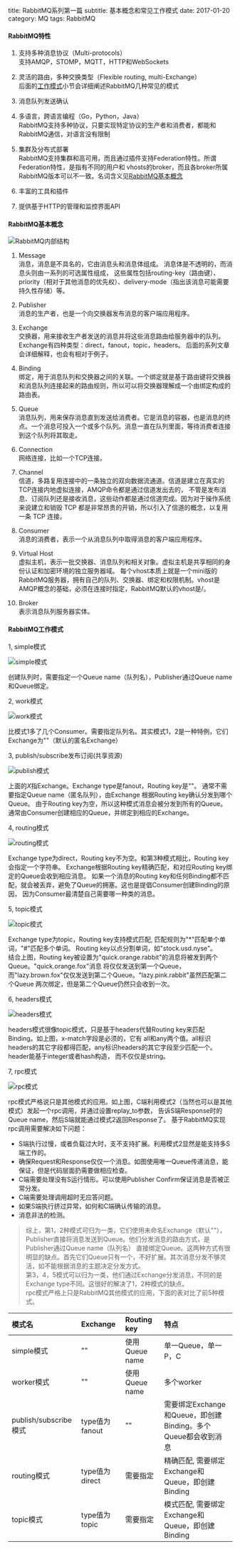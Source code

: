 title: RabbitMQ系列第一篇
subtitle: 基本概念和常见工作模式
date: 2017-01-20
category: MQ
tags: RabbitMQ

#### RabbitMQ特性

1. 支持多种消息协议（Multi-protocols）<br/>
支持AMQP，STOMP，MQTT，HTTP和WebSockets

2. 灵活的路由，多种交换类型（Flexible routing, multi-Exchange）<br/>
后面的[工作模式](#rabbitmq-work-mode)小节会详细阐述RabbitMQ几种常见的模式

3. 消息队列发送确认

4. 多语言，跨语言编程（Go，Python，Java）<br/>
RabbitMQ支持多种协议，只要实现特定协议的生产者和消费者，都能和RabbitMQ通信，对语言没有限制

5. 集群及分布式部署<br/>
RabbitMQ支持集群和高可用，而且通过插件支持Federation特性。所谓Federation特性，是指有不同的用户和
vhosts的broker，而且各broker所属RabbitMQ版本可以不一致。名词含义见[RabbitMQ基本概念](#rabbitmq-concept)

6. 丰富的工具和插件

7. 提供基于HTTP的管理和监控界面API

#### <span id="rabbitmq-concept">RabbitMQ基本概念</span>

![RabbitMQ内部结构]({static}/images/rabbitmq.webp)

1. Message<br/>
消息，消息是不具名的，它由消息头和消息体组成。 消息体是不透明的，而消息头则由一系列的可选属性组成，
这些属性包括routing-key（路由键）、priority（相对于其他消息的优先权）、delivery-mode（指出该消息可能需要持久性存储）等。

2. Publisher<br/>
消息的生产者，也是一个向交换器发布消息的客户端应用程序。

3. Exchange<br/>
交换器，用来接收生产者发送的消息并将这些消息路由给服务器中的队列。Exchange有四种类型：direct，fanout，topic，headers。
后面的系列文章会详细解释，也会有相对于例子。

4. Binding<br/>
绑定，用于消息队列和交换器之间的关联。一个绑定就是基于路由键将交换器和消息队列连接起来的路由规则，所以可以将交换器理解成一个由绑定构成的路由表。

5. Queue<br/>
消息队列，用来保存消息直到发送给消费者。它是消息的容器，也是消息的终点。一个消息可投入一个或多个队列。消息一直在队列里面，等待消费者连接到这个队列将其取走。

6. Connection<br/>
网络连接，比如一个TCP连接。

7. Channel<br/>
信道，多路复用连接中的一条独立的双向数据流通道。信道是建立在真实的TCP连接内地虚拟连接，AMQP命令都是通过信道发出去的，
不管是发布消息、订阅队列还是接收消息，这些动作都是通过信道完成。因为对于操作系统来说建立和销毁 TCP 都是非常昂贵的开销，所以引入了信道的概念，以复用一条 TCP 连接。

8. Consumer<br/>
消息的消费者，表示一个从消息队列中取得消息的客户端应用程序。

9. Virtual Host<br/>
虚拟主机，表示一批交换器、消息队列和相关对象。虚拟主机是共享相同的身份认证和加密环境的独立服务器域。
每个vhost本质上就是一个mini版的RabbitMQ服务器，拥有自己的队列、交换器、绑定和权限机制。vhost是AMQP概念的基础，必须在连接时指定，RabbitMQ默认的vhost是/。

10. Broker<br/>
表示消息队列服务器实体。

#### <span id="rabbitmq-work-mode">RabbitMQ工作模式</span>
1, simple模式

![simple模式]({static}/images/rabbitmq-simple-mode.webp)

创建队列时，需要指定一个Queue name（队列名），Publisher通过Queue name和Queue绑定。

2, work模式

![work模式]({static}/images/rabbitmq-work-mode.webp)

比模式1多了几个Consumer。需要指定队列名。其实模式1，2是一种特例，它们Exchange为""（默认的匿名Exchange）

3, publish/subscribe发布订阅(共享资源)

![publish模式]({static}/images/rabbitmq-publish-mode.webp)

上面的*X*指Exchange。Exchange type是fanout，Routing key是""。
通常不需要指定Queue name（匿名队列），由Exchange 根据Routing key确认分发到哪个Queue。
由于Routing key为空，所以这种模式消息会被分发到所有的Queue。通常由Consumer创建相应的Queue，并绑定到相应的Exchange。

4, routing模式

![routing模式]({static}/images/rabbitmq-route-mode.webp)

Exchange type为direct，Routing key不为空。和第3种模式相比，Routing key会指定一个字符串。
Exchange根据Routing key精确匹配，和对应Routing key绑定的Queue会收到相应消息。
如果一个消息的Routing key和任何Binding都不匹配，就会被丢弃，避免了Queue的拥塞。这也是提倡Consumer创建Binding的原因，
因为Consumer最清楚自己需要哪一种类的消息。

5, topic模式

![topic模式]({static}/images/rabbitmq-topic-mode.webp)

Exchange type为topic，Routing key支持模式匹配, 匹配规则为"*"匹配单个单词，"#"匹配多个单词。
Routing key以点分割单词，如"stock.usd.nyse"。<br/>
结合上图，Routing key被设置为"quick.orange.rabbit"的消息将被发到两个Queue。"quick.orange.fox"消息
将仅仅发送到第一个Queue，而"lazy.brown.fox"仅仅发送到第二个Queue。"lazy.pink.rabbit"虽然匹配第二个Queue
两次绑定，但是第二个Queue仍然只会收到一次。

6, headers模式

![headers模式]({static}/images/rabbitmq-headers-mode.png)

headers模式很像topic模式，只是基于headers代替Routing key来匹配Binding。如上图，x-match字段是必须的，它有
all和any两个值。all标识headers的其它字段都得匹配，any标识headers的其它字段至少匹配一个。header能基于integer或者hash构造，
而不仅仅是string。

7, rpc模式

![rpc模式]({static}/images/rabbitmq-rpc-mode.webp)

rpc模式严格说只是其他模式的应用。如上图，C端利用模式2（当然也可以是其他模式）发起一个rpc调用，并通过设置replay_to参数，
告诉S端Response时的Queue name，然后S端就能通过模式2返回Response了。
基于RabbitMQ实现rpc调用需要解决如下问题：<br/>

- S端执行过慢，或者负载过大时，支不支持扩展。利用模式2显然是能支持多S端工作的。
- 确保Request和Response仅仅一个消息。如图使用唯一Queue传递消息，能保证，但是代码层面扔需要做相应检查。
- C端需要处理没有S运行情形。可以使用Publisher Confirm保证消息是否被正常分发。
- C端需要处理调用超时无应答问题。
- 如果S端执行挤过异常，如何和C端确认传输的消息。
- 消息非法的检测。

>综上，第1，2种模式可归为一类，它们使用未命名Exchange（默认""），Publisher直接将消息发送到Queue。他们分发消息的路由方式，是Publisher通过Queue name（队列名）
直接绑定Queue。这两种方式有很明显的缺点。首先它们Queue只有一个，不好扩展。其次消息分发不够灵活，如不能根据消息的主题决定分发方式。<br/>
第3，4，5模式可以归为一类，他们通过Exchange分发消息，不同的是Exchange type不同。这很好的解决了1，2种模式的缺点。<br/>
rpc模式严格上只是RabbitMQ其他模式的应用，下面的表对比了前5种模式。

| 模式名 | Exchange | Routing key | 特点 |
|:------|:---------|:------------|:-----|
| simple模式 | "" | 使用Queue name | 单一Queue，单一P，C |
| worker模式 | "" | 使用Queue name | 多个worker |
| publish/subscribe模式 | type值为fanout | "" | 需要绑定Exchange和Queue，即创建Binding。多个Queue都会收到消息|
| routing模式 | type值为direct | 需要指定 | 精确匹配, 需要绑定Exchange和Queue，即创建Binding |
| topic模式 | type值为topic | 需要指定 | 模式匹配, 需要绑定Exchange和Queue，即创建Binding |

